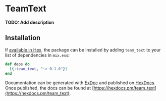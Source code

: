 # TeamText

**TODO: Add description**

## Installation

If [available in Hex](https://hex.pm/docs/publish), the package can be installed
by adding `team_text` to your list of dependencies in `mix.exs`:

```elixir
def deps do
  [{:team_text, "~> 0.1.0"}]
end
```

Documentation can be generated with [ExDoc](https://github.com/elixir-lang/ex_doc)
and published on [HexDocs](https://hexdocs.pm). Once published, the docs can
be found at [https://hexdocs.pm/team_text](https://hexdocs.pm/team_text).

